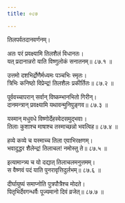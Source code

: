 ```yaml
---
title: ०८७

---
```

तिलपर्वतदानवर्णनम्।  
  
अतः परं प्रवक्ष्यामि तिलशैलं विधानतः।  
यत् प्रदानान्नरो याति विष्णुलोकं सनातनम्॥ ८७.१ ॥  
  
उत्तमो दशभिर्द्रोणैर्मध्यमः पञ्चभिः स्मृतः।  
त्रिभिः कनिष्ठो विप्रेन्द्र! तिलशैलः प्रकीर्तितः॥ ८७.२ ॥  
  
पूर्ववच्चापरान्‌ सर्वान्‌ विष्कम्भानभितो गिरीन्।  
दानमन्त्रान्‌ प्रवक्ष्यामि यथावन्मुनिपुङ्गव॥ ८७.३ ॥  
  
यस्मान्‌ मधुवधे विष्णोर्देहस्वेदसमुद्भवाः।  
तिलाः कुशाश्च माषाश्च तस्माच्छन्नो भवत्विह॥ ८७.४ ॥  
  
हव्ये कव्ये च यस्माच्च तिला एवाभिरक्षणम्।  
भवादुद्धर शैलेन्द्र! तिलाचल! नमोस्तु ते॥ ८७.५ ॥  
  
इत्यामान्त्र्य च यो दद्यात् तिलाचलमनुत्तमम्।  
स वैष्णवं पदं याति पुनरावृत्तिदुर्लभम्॥ ८७.६ ॥  
  
दीर्घायुष्यं समाप्नोति पुत्रपौत्रैश्च मोदते।  
पितृभिर्देवगन्धर्वैः पूज्यमानो दिवं व्रजेत्॥ ८७.७ ॥